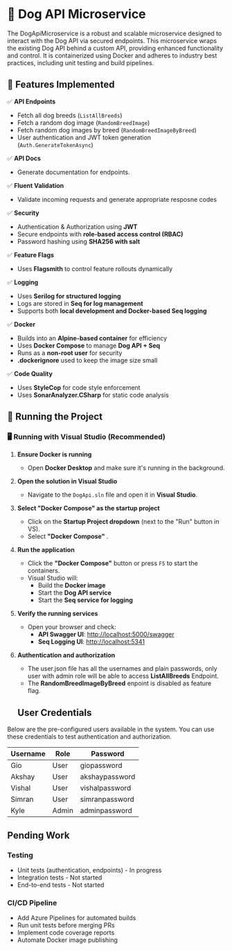 # 🐶 Dog API Microservice
The DogApiMicroservice is a robust and scalable microservice designed to interact with the Dog API via secured endpoints. This microservice wraps the existing Dog API behind a custom API, providing enhanced functionality and control. It is containerized using Docker and adheres to industry best practices, including unit testing and build pipelines.

## 🚀 Features Implemented

✅ **API Endpoints**
- Fetch all dog breeds (`ListAllBreeds`)
- Fetch a random dog image (`RandomBreedImage`)
- Fetch random dog images by breed (`RandomBreedImageByBreed`)
- User authentication and JWT token generation (`Auth.GenerateTokenAsync`)

✅ **API Docs**
- Generate documentation for endpoints.

✅ **Fluent Validation**
- Validate incoming requests and generate appropriate resposne codes

✅ **Security**
- Authentication & Authorization using **JWT**
- Secure endpoints with **role-based access control (RBAC)**
- Password hashing using **SHA256 with salt**

✅ **Feature Flags**
- Uses **Flagsmith** to control feature rollouts dynamically

✅ **Logging**
- Uses **Serilog for structured logging**
- Logs are stored in **Seq for log management**
- Supports both **local development and Docker-based Seq logging**

✅ **Docker**
- Builds into an **Alpine-based container** for efficiency
- Uses **Docker Compose** to manage **Dog API + Seq**
- Runs as a **non-root user** for security
- **.dockerignore** used to keep the image size small

✅ **Code Quality**
- Uses **StyleCop** for code style enforcement
- Uses **SonarAnalyzer.CSharp** for static code analysis

 

## 🚀 Running the Project

### 🖥️ Running with Visual Studio (Recommended)
1. **Ensure Docker is running**  
   - Open **Docker Desktop** and make sure it's running in the background.

2. **Open the solution in Visual Studio**  
   - Navigate to the `DogApi.sln` file and open it in **Visual Studio**.

3. **Select "Docker Compose" as the startup project**  
   - Click on the **Startup Project dropdown** (next to the "Run" button in VS).
   - Select **"Docker Compose"** .  

4. **Run the application**  
   - Click the **"Docker Compose"** button or press `F5` to start the containers.
   - Visual Studio will:
     - Build the **Docker image**
     - Start the **Dog API service**
     - Start the **Seq service for logging**

5. **Verify the running services**
   - Open your browser and check:
     - **API Swagger UI**: [http://localhost:5000/swagger](http://localhost:5000/swagger)
     - **Seq Logging UI**: [http://localhost:5341](http://localhost:5341)

6. **Authentication and authorization**
   - The user.json file has all the usernames and plain passwords, only user with admin role will be able to access **ListAllBreeds** Endpoint.
   - The **RandomBreedImageByBreed** enpoint is disabled as feature flag.
  
   ## User Credentials

Below are the pre-configured users available in the system. You can use these credentials to test authentication and authorization.

| Username  | Role  | Password         |
|-----------|-------|-----------------|
| Gio       | User  | giopassword     |
| Akshay    | User  | akshaypassword  |
| Vishal    | User  | vishalpassword  |
| Simran    | User  | simranpassword  |
| Kyle      | Admin | adminpassword   |


## Pending Work

### Testing
- Unit tests (authentication, endpoints) - In progress
- Integration tests - Not started
- End-to-end tests - Not started

### CI/CD Pipeline
- Add Azure Pipelines for automated builds
- Run unit tests before merging PRs
- Implement code coverage reports
- Automate Docker image publishing

